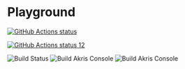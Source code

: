 # Playground

<p align="left">
  <a href="https://github.com/gaziz12/Playground"><img alt="GitHub Actions status" src="![Build Status](https://github.com/gaziz12/Playground/workflows/Docker%20Image%20CI/badge.svg)"></a>
</p>


<p align="left">
  <a href="https://github.com/gaziz12/Playground"><img alt="GitHub Actions status 12" src="![Build Status](https://github.com/gaziz12/Playground/workflows/Build%20Akris%20Console/badge.svg)"></a>
</p>



![Build Status](https://github.com/gaziz12/Playground/workflows/Build%20Akris%20Console/badge.svg?branch=sprint$2F1)
![Build Akris Console](https://github.com/gaziz12/Playground/workflows/Build%20Akris%20Console/badge.svg?branch=sprint%2F1)
![Build Akris Console](https://github.com/gaziz12/Playground/workflows/Build%20Akris%20Console/badge.svg)
